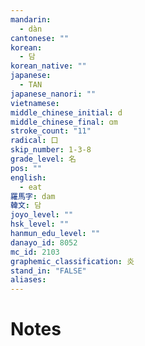 ```yaml
---
mandarin:
  - dàn
cantonese: ""
korean:
  - 담
korean_native: ""
japanese:
  - TAN
japanese_nanori: ""
vietnamese:
middle_chinese_initial: d
middle_chinese_final: ɑm
stroke_count: "11"
radical: 口
skip_number: 1-3-8
grade_level: 名
pos: ""
english:
  - eat
羅馬字: dam
韓文: 담
joyo_level: ""
hsk_level: ""
hanmun_edu_level: ""
danayo_id: 8052
mc_id: 2103
graphemic_classification: 炎
stand_in: "FALSE"
aliases:
---
```


# Notes
